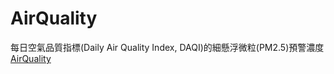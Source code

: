 # AirQuality
每日空氣品質指標(Daily Air Quality Index, DAQI)的細懸浮微粒(PM2.5)預警濃度
<a href="https://kuas6678.github.io/AirQuality/" target="_blank">AirQuality</a>
